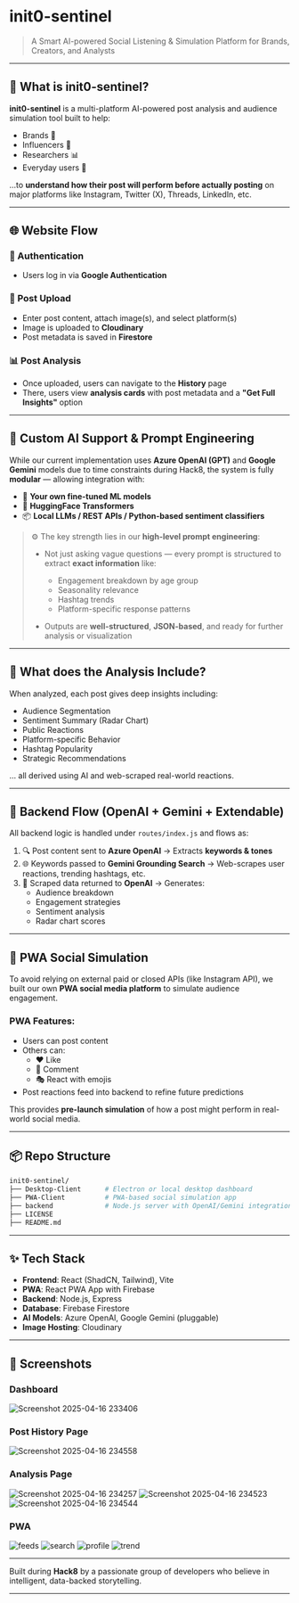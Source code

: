 # init0-sentinel

> A Smart AI-powered Social Listening & Simulation Platform for Brands, Creators, and Analysts

---

## 🧠 What is init0-sentinel?

**init0-sentinel** is a multi-platform AI-powered post analysis and audience simulation tool built to help:
- Brands 📢
- Influencers 🎥
- Researchers 📊
- Everyday users 👥

...to **understand how their post will perform before actually posting** on major platforms like Instagram, Twitter (X), Threads, LinkedIn, etc.

---

## 🌐 Website Flow

### 🔐 Authentication
- Users log in via **Google Authentication**

### 🧾 Post Upload
- Enter post content, attach image(s), and select platform(s)
- Image is uploaded to **Cloudinary**
- Post metadata is saved in **Firestore**

### 📊 Post Analysis
- Once uploaded, users can navigate to the **History** page
- There, users view **analysis cards** with post metadata and a **"Get Full Insights"** option

---

## 🤖 Custom AI Support & Prompt Engineering

While our current implementation uses **Azure OpenAI (GPT)** and **Google Gemini** models due to time constraints during Hack8, the system is fully **modular** — allowing integration with:

- 🔁 **Your own fine-tuned ML models**
- 🧠 **HuggingFace Transformers**
- 📦 **Local LLMs / REST APIs / Python-based sentiment classifiers**

> ⚙️ The key strength lies in our **high-level prompt engineering**:
>
> - Not just asking vague questions — every prompt is structured to extract **exact information** like:
>   - Engagement breakdown by age group
>   - Seasonality relevance
>   - Hashtag trends
>   - Platform-specific response patterns
>
> - Outputs are **well-structured**, **JSON-based**, and ready for further analysis or visualization

---

## 🔎 What does the Analysis Include?

When analyzed, each post gives deep insights including:

- Audience Segmentation
- Sentiment Summary (Radar Chart)
- Public Reactions
- Platform-specific Behavior
- Hashtag Popularity
- Strategic Recommendations

... all derived using AI and web-scraped real-world reactions.

---

## 🔄 Backend Flow (OpenAI + Gemini + Extendable)

All backend logic is handled under `routes/index.js` and flows as:

1. 🔍 Post content sent to **Azure OpenAI** → Extracts **keywords & tones**
2. 🌐 Keywords passed to **Gemini Grounding Search** → Web-scrapes user reactions, trending hashtags, etc.
3. 🤖 Scraped data returned to **OpenAI** → Generates:
   - Audience breakdown
   - Engagement strategies
   - Sentiment analysis
   - Radar chart scores

---

## 📱 PWA Social Simulation

To avoid relying on external paid or closed APIs (like Instagram API), we built our own **PWA social media platform** to simulate audience engagement.

### PWA Features:
- Users can post content
- Others can:
  - ❤️ Like
  - 💬 Comment
  - 🎭 React with emojis
- Post reactions feed into backend to refine future predictions

This provides **pre-launch simulation** of how a post might perform in real-world social media.

---

## 📦 Repo Structure

```bash
init0-sentinel/
├── Desktop-Client      # Electron or local desktop dashboard
├── PWA-Client          # PWA-based social simulation app
├── backend             # Node.js server with OpenAI/Gemini integration
├── LICENSE
├── README.md
```

---

## ✨ Tech Stack

- **Frontend**: React (ShadCN, Tailwind), Vite
- **PWA**: React PWA App with Firebase
- **Backend**: Node.js, Express
- **Database**: Firebase Firestore
- **AI Models**: Azure OpenAI, Google Gemini (pluggable)
- **Image Hosting**: Cloudinary

---

## 📸 Screenshots

### Dashboard

![Screenshot 2025-04-16 233406](https://github.com/user-attachments/assets/ff9d5b34-dd35-4e0a-a136-dc92607ce085)

### Post History Page

![Screenshot 2025-04-16 234558](https://github.com/user-attachments/assets/dcf3e50f-f594-44ba-bdb4-a36b8ea41f90)

### Analysis Page

![Screenshot 2025-04-16 234257](https://github.com/user-attachments/assets/caa7bc91-df56-4b4e-b6d9-fb4c12104d1d)
![Screenshot 2025-04-16 234523](https://github.com/user-attachments/assets/cc350158-861c-4932-bfed-0c8e97ca03d5)
![Screenshot 2025-04-16 234544](https://github.com/user-attachments/assets/a60cf444-a5fe-4e90-bf89-42fde9fe1fc8)

### PWA

![feeds](https://github.com/user-attachments/assets/3b9421fc-d170-4517-84ec-54874fb56e4a)
![search](https://github.com/user-attachments/assets/418cd16b-a2cd-4800-abc9-9238bbee5e63)
![profile](https://github.com/user-attachments/assets/a34273f5-e500-4e83-8fdf-743b8fbe572c)
![trend](https://github.com/user-attachments/assets/5a3de0be-b2a5-4144-9ad8-6a65bc74f3f6)


---

Built during **Hack8** by a passionate group of developers who believe in intelligent, data-backed storytelling.

---
